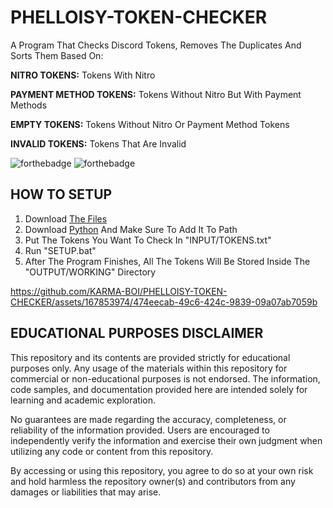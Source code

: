 # PHELLOISY-TOKEN-CHECKER
A Program That Checks Discord Tokens, Removes The Duplicates And Sorts Them Based On:

**NITRO TOKENS:** Tokens With Nitro

**PAYMENT METHOD TOKENS:** Tokens Without Nitro But With Payment Methods

**EMPTY TOKENS:** Tokens Without Nitro Or Payment Method Tokens

**INVALID TOKENS:** Tokens That Are Invalid

<img src="https://camo.githubusercontent.com/eca925d3906216778c44d130e769f4a6dbd4322f0c972b804abe38181bfe804c/68747470733a2f2f666f7274686562616467652e636f6d2f696d616765732f6261646765732f6d6164652d776974682d707974686f6e2e737667" alt="forthebadge" data-canonical-src="https://forthebadge.com/images/badges/made-with-python.svg" style="max-width: 100%;"> <img src="https://camo.githubusercontent.com/9d9c487370f654b6139bb3f59f86cb190aea255ddd3253ac5742f23381aafc23/687474703a2f2f666f7274686562616467652e636f6d2f696d616765732f6261646765732f6275696c742d776974682d6c6f76652e737667" alt="forthebadge" data-canonical-src="http://forthebadge.com/images/badges/built-with-love.svg" style="max-width: 100%;">


## HOW TO SETUP
1. Download [The Files](FILES)
2. Download [Python](https://www.python.org/downloads/) And Make Sure To Add It To Path
3. Put The Tokens You Want To Check In "INPUT/TOKENS.txt"
4. Run "SETUP.bat"
5. After The Program Finishes, All The Tokens Will Be Stored Inside The "OUTPUT/WORKING" Directory

https://github.com/KARMA-BOI/PHELLOISY-TOKEN-CHECKER/assets/167853974/474eecab-49c6-424c-9839-09a07ab7059b


## EDUCATIONAL PURPOSES DISCLAIMER
This repository and its contents are provided strictly for educational purposes only. Any usage of the materials within this repository for commercial or non-educational purposes is not endorsed. The information, code samples, and documentation provided here are intended solely for learning and academic exploration.

No guarantees are made regarding the accuracy, completeness, or reliability of the information provided. Users are encouraged to independently verify the information and exercise their own judgment when utilizing any code or content from this repository.

By accessing or using this repository, you agree to do so at your own risk and hold harmless the repository owner(s) and contributors from any damages or liabilities that may arise.
